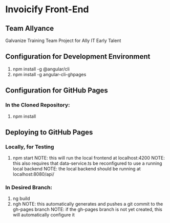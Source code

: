 # Invoicify Front-End
## Team Allyance
Galvanize Training Team Project for Ally IT Early Talent


## Configuration for Development Environment
1. npm install -g @angular/cli
2. npm install -g angular-cli-ghpages

## Configuration for GitHub Pages
### In the Cloned Repository:
1. npm install

## Deploying to GitHub Pages
### Locally, for Testing
1. npm start
NOTE: this will run the local frontend at localhost:4200
NOTE: this also requires that data-service.ts be reconfigured to use a running local backend
NOTE: the local backend should be running at localhost:8080/api/

### In Desired Branch:
1. ng build
2. ngh
NOTE: this automatically generates and pushes a git commit to the gh-pages branch
NOTE: if the gh-pages branch is not yet created, this will automatically configure it
